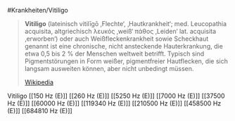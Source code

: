 #Krankheiten/Vitiligo

> **Vitiligo** (lateinisch vitilīgō  ‚Flechte‘, ‚Hautkrankheit‘; med. Leucopathia acquisita, altgriechisch λευκός  ‚weiß‘ πάθος  ‚Leiden‘ lat. acquisita  ‚erworben‘) oder auch Weißfleckenkrankheit sowie Scheckhaut genannt ist eine chronische, nicht ansteckende Hauterkrankung, die etwa 0,5 bis 2 % der Menschen weltweit betrifft. Typisch sind Pigmentstörungen in Form weißer, pigmentfreier Hautflecken, die sich langsam ausweiten können, aber nicht unbedingt müssen.
>
> [Wikipedia](https://de.wikipedia.org/wiki/Vitiligo)

Vitiligo
[[150 Hz (E)]]
[[260 Hz (E)]]
[[5250 Hz (E)]]
[[7000 Hz (E)]]
[[37500 Hz (E)]]
[[60000 Hz (E)]]
[[119340 Hz (E)]]
[[210500 Hz (E)]]
[[458500 Hz (E)]]
[[684810 Hz (E)]]